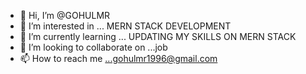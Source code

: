- 👋 Hi, I’m @GOHULMR
- 👀 I’m interested in ... MERN STACK DEVELOPMENT
- 🌱 I’m currently learning ... UPDATING MY SKILLS ON MERN STACK
- 💞️ I’m looking to collaborate on ...job
- 📫 How to reach me ...gohulmr1996@gmail.com

<!---
GOHULMR/GOHULMR is a ✨ special ✨ repository because its `README.md` (this file) appears on your GitHub profile.
You can click the Preview link to take a look at your changes.
--->
